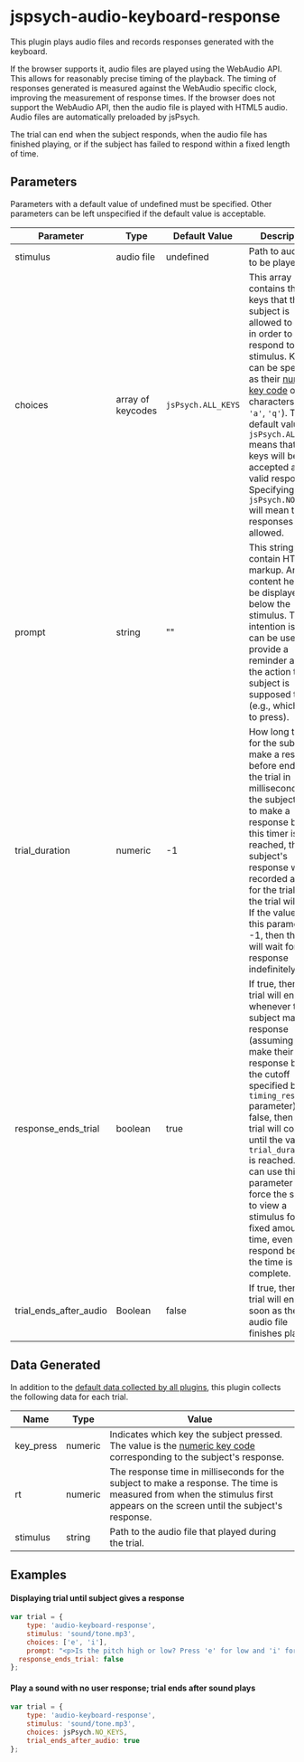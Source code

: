# jspsych-audio-keyboard-response

This plugin plays audio files and records responses generated with the keyboard.

If the browser supports it, audio files are played using the WebAudio API. This allows for reasonably precise timing of the playback. The timing of responses generated is measured against the WebAudio specific clock, improving the measurement of response times. If the browser does not support the WebAudio API, then the audio file is played with HTML5 audio. Audio files are automatically preloaded by jsPsych.

The trial can end when the subject responds, when the audio file has finished playing, or if the subject has failed to respond within a fixed length of time.

## Parameters

Parameters with a default value of undefined must be specified. Other parameters can be left unspecified if the default value is acceptable.

Parameter | Type | Default Value | Description
----------|------|---------------|------------
stimulus | audio file | undefined | Path to audio file to be played.
choices | array of keycodes | `jsPsych.ALL_KEYS` | This array contains the keys that the subject is allowed to press in order to respond to the stimulus. Keys can be specified as their [numeric key code](http://www.cambiaresearch.com/articles/15/javascript-char-codes-key-codes) or as characters (e.g., `'a'`, `'q'`). The default value of `jsPsych.ALL_KEYS` means that all keys will be accepted as valid responses. Specifying `jsPsych.NO_KEYS` will mean that no responses are allowed.
prompt | string | "" | This string can contain HTML markup. Any content here will be displayed below the stimulus. The intention is that it can be used to provide a reminder about the action the subject is supposed to take (e.g., which key to press).
trial_duration | numeric | -1 | How long to wait for the subject to make a response before ending the trial in milliseconds. If the subject fails to make a response before this timer is reached, the the subject's response will be recorded as -1 for the trial and the trial will end. If the value of this parameter is -1, then the trial will wait for a response indefinitely.
response_ends_trial | boolean | true | If true, then the trial will end whenever the subject makes a response (assuming they make their response before the cutoff specified by the `timing_response` parameter). If false, then the trial will continue until the value for `trial_duration` is reached. You can use this parameter to force the subject to view a stimulus for a fixed amount of time, even if they respond before the time is complete.
trial_ends_after_audio | Boolean | false | If true, then the trial will end as soon as the audio file finishes playing.

## Data Generated

In addition to the [default data collected by all plugins](overview#datacollectedbyplugins), this plugin collects the following data for each trial.

Name | Type | Value
-----|------|------
key_press | numeric | Indicates which key the subject pressed. The value is the [numeric key code](http://www.cambiaresearch.com/articles/15/javascript-char-codes-key-codes) corresponding to the subject's response.
rt | numeric | The response time in milliseconds for the subject to make a response. The time is measured from when the stimulus first appears on the screen until the subject's response.
stimulus | string | Path to the audio file that played during the trial.

## Examples

#### Displaying trial until subject gives a response

```javascript
var trial = {
	type: 'audio-keyboard-response',
	stimulus: 'sound/tone.mp3',
	choices: ['e', 'i'],
	prompt: "<p>Is the pitch high or low? Press 'e' for low and 'i' for high.</p>",
  response_ends_trial: false
};
```

#### Play a sound with no user response; trial ends after sound plays

```javascript
var trial = {
	type: 'audio-keyboard-response',
	stimulus: 'sound/tone.mp3',
	choices: jsPsych.NO_KEYS,
	trial_ends_after_audio: true
};
```

